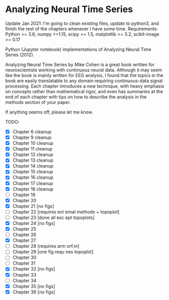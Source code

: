 # Analyzing Neural Time Series

Update Jan 2021: I'm going to clean existing files, update to python3, and finish the rest of the chapters whenever I 
have some time. 
Requirements: Python >= 3.6, numpy >=1.15, scipy >= 1.5, matplotlib >= 3.2, scikit-image >= 0.17

Python (Jupyter notebook) implementations of Analyzing Neural Time Series (2012).

Analyzing Neural Time Series by Mike Cohen is a great book written for neuroscientists working with continuous neural data. 
Although it may seem like the book is mainly written for EEG analysis, I found that the topics in the book are easily translatable to any domain requiring continuous-data signal processing.
Each chapter introduces a new technique, with heavy emphasis on concepts rather than mathematical rigor, and even has summaries at the end of each chapter with tips on how to describe the analysis in the methods section of your paper.

If anything seems off, please let me know.
                                 
TODO:                            
                                 
- [x] Chapter 6 cleanup          
- [x] Chapter 9 cleanup          
- [x] Chapter 10 cleanup         
- [x] Chapter 11 cleanup         
- [x] Chapter 12 cleanup         
- [x] Chapter 13 cleanup         
- [x] Chapter 14 cleanup         
- [x] Chapter 15 cleanup         
- [x] Chapter 16 cleanup         
- [x] Chapter 17 cleanup         
- [x] Chapter 18 cleanup         
- [ ] Chapter 19                 
- [x] Chapter 20                 
- [x] Chapter 21 [no figs]       
- [ ] Chapter 22 [requires ext   ernal methods + topoplot]
- [ ] Chapter 23 [done all exc   ept topoplots]
- [x] Chapter 24 [no figs]       
- [x] Chapter 25                 
- [ ] Chapter 26                 
- [x] Chapter 27                 
- [ ] Chapter 28 [requires arm   orf.m]
- [ ] Chapter 29 [one fig requ   ires topoplot]
- [ ] Chapter 30                 
- [ ] Chapter 31                 
- [x] Chapter 32 [no figs]       
- [x] Chapter 33 
- [ ] Chapter 34 
- [x] Chapter 35 [no figs]
- [x] Chapter 36 [no figs]
